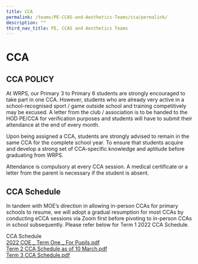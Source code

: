 ```yaml
---
title: CCA
permalink: /teams/PE-CCAS-and-Aesthetics-Teams/cca/permalink/
description: ""
third_nav_title: PE, CCAS and Aesthetics Teams
---
```

CCA
===

CCA POLICY
----------

At WRPS, our Primary 3 to Primary 6 students are strongly encouraged to take part in one CCA. However, students who are already very active in a school-recognised sport / game outside school and training competitively may be excused. A letter from the club / association is to be handed to the HOD PE/CCA for verification purposes and students will have to submit their attendance at the end of every month.

  

Upon being assigned a CCA, students are strongly advised to remain in the same CCA for the complete school year. To ensure that students acquire and develop a strong set of CCA-specific knowledge and aptitude before graduating from WRPS.

  

Attendance is compulsory at every CCA session. A medical certificate or a letter from the parent is necessary if the student is absent.

CCA Schedule
------------

In tandem with MOE’s direction in allowing in-person CCAs for primary schools to resume, we will adopt a gradual resumption for most CCAs by conducting eCCA sessions via Zoom first before pivoting to in-person CCAs in school subsequently. Please refer below for Term 1 2022 CCA Schedule.

  

CCA Schedule   
[2022 COE _ Term One _ For Pupils.pdf]()    
[Term 2 CCA Schedule as of 10 March.pdf](/files/Term%202%20CCA%20Schedule%20as%20of%2010%20March.pdf)    
[Term 3 CCA Schedule.pdf]()